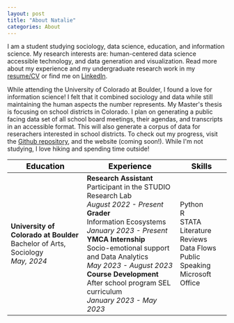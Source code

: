 ```yaml
---
layout: post
title: "About Natalie"
categories: About
---
```


  I am a student studying sociology, data science, education, and information science. My research interests are: human-centered data science accessible technology, and data generation and visualization. Read more about my experience and my undergraduate research work in my [resume/CV](https://github.com/NatalieRMCastro/website/blob/cfe2d2667c31e982abebcdf601bc3e4e5862688e/assets/images/Natalie%20Castro%20GA%20Internship%20Resume.pdf) or find me on [LinkedIn](https://www.linkedin.com/in/natalie-rm-castro?utm_source=share&utm_campaign=share_via&utm_content=profile&utm_medium=ios_app).


  While attending the University of Colorado at Boulder, I found a love for information science! I felt that it combined sociology and data while still maintaining the human aspects the number represents. My Master's thesis is focusing on school districts in Colorado. I plan on generating a public facing data set of all school board meetings, their agendas, and transcripts in an accessible format. This will also generate a corpus of data for reserachers interested in school districts. To check out my progress, visit the [Github repository](https://github.com/CouncilDataProject/colorado-school-boards), and the website (coming soon!).  While I'm not studying, I love hiking and spending time outside!

| <span style="color:black; background-color:transparent; font-size:18px;">__Education__</span> | <span style="color:black; background-color:transparent; font-size:18px;">__Experience__</span> | <span style="color:black; background-color:transparent; font-size:18px;">__Skills__</span> |
| --- | --- | --- |
|__University of Colorado at Boulder__ <br>Bachelor of Arts, Sociology<br>_May, 2024_ |__Research Assistant__ <br> Participant in the STUDIO Research Lab <br> _August 2022 - Present_ <br> __Grader__ <br> Information Ecosystems<br> _January 2023 - Present_ <br> __YMCA Internship__ <br> Socio-emotional support and Data Analytics<br>_May 2023 - August 2023_ <br> __Course Development__ <br> After school program SEL curriculum<br> _January 2023 - May 2023_ |Python<br>R<br>STATA<br>Literature Reviews<br>Data Flows<br>Public Speaking<br>Microsoft Office|
